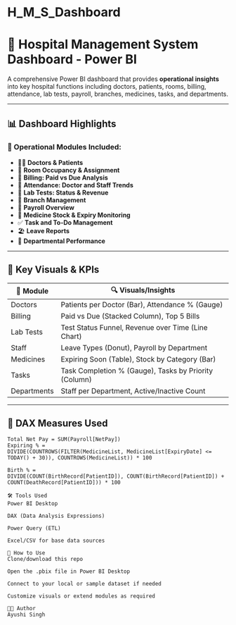 # H_M_S_Dashboard
# 🏥 Hospital Management System Dashboard - Power BI

A comprehensive Power BI dashboard that provides **operational insights** into key hospital functions including doctors, patients, rooms, billing, attendance, lab tests, payroll, branches, medicines, tasks, and departments.

---

## 📊 Dashboard Highlights

### 🔹 Operational Modules Included:
- 👨‍⚕️ **Doctors & Patients**
- 🏨 **Room Occupancy & Assignment**
- 🧾 **Billing: Paid vs Due Analysis**
- 📅 **Attendance: Doctor and Staff Trends**
- 🧪 **Lab Tests: Status & Revenue**
- 🏥 **Branch Management**
- 💼 **Payroll Overview**
- 💊 **Medicine Stock & Expiry Monitoring**
- ✅ **Task and To-Do Management**
- 🏖️ **Leave Reports**
- 🏢 **Departmental Performance**

---

## 📌 Key Visuals & KPIs

| 📁 Module     | 🔍 Visuals/Insights                                      |
|--------------|-----------------------------------------------------------|
| Doctors       | Patients per Doctor (Bar), Attendance % (Gauge)         |
| Billing       | Paid vs Due (Stacked Column), Top 5 Bills               |
| Lab Tests     | Test Status Funnel, Revenue over Time (Line Chart)      |
| Staff         | Leave Types (Donut), Payroll by Department              |
| Medicines     | Expiring Soon (Table), Stock by Category (Bar)          |
| Tasks         | Task Completion % (Gauge), Tasks by Priority (Column)   |
| Departments   | Staff per Department, Active/Inactive Count             |

---

## 🧮 DAX Measures Used

```DAX
Total Net Pay = SUM(Payroll[NetPay])
Expiring % = 
DIVIDE(COUNTROWS(FILTER(MedicineList, MedicineList[ExpiryDate] <= TODAY() + 30)), COUNTROWS(MedicineList)) * 100

Birth % = 
DIVIDE(COUNT(BirthRecord[PatientID]), COUNT(BirthRecord[PatientID]) + COUNT(DeathRecord[PatientID])) * 100

🛠️ Tools Used
Power BI Desktop

DAX (Data Analysis Expressions)

Power Query (ETL)

Excel/CSV for base data sources

🚀 How to Use
Clone/download this repo

Open the .pbix file in Power BI Desktop

Connect to your local or sample dataset if needed

Customize visuals or extend modules as required

🧑‍💻 Author
Ayushi Singh
